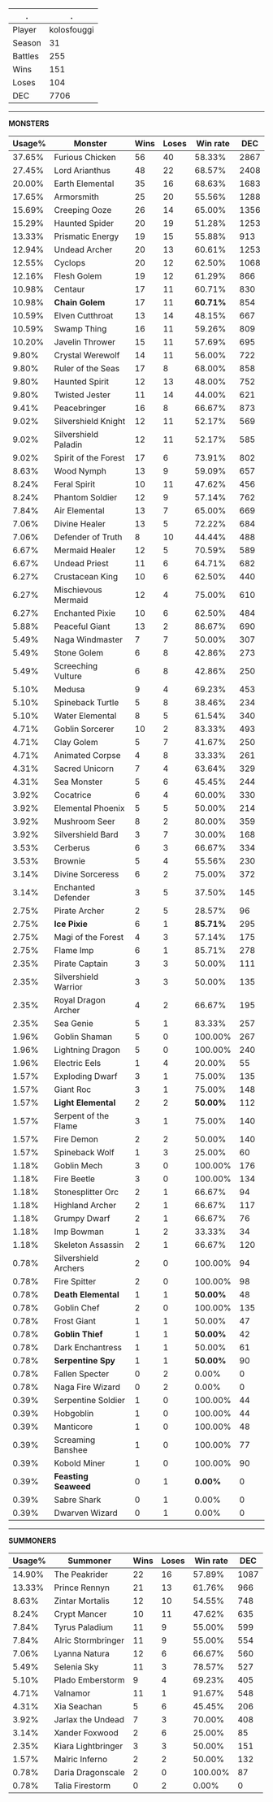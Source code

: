 .|.
|-|-
Player|kolosfouggi
Season|31
Battles|255
Wins|151
Loses|104
DEC|7706

---
**MONSTERS**

Usage%|Monster|Wins|Loses|Win rate|DEC|
-|-|-|-|-|-|
37.65%|Furious Chicken|56|40|58.33%|2867|
27.45%|Lord Arianthus|48|22|68.57%|2408|
20.00%|Earth Elemental|35|16|68.63%|1683|
17.65%|Armorsmith|25|20|55.56%|1288|
15.69%|Creeping Ooze|26|14|65.00%|1356|
15.29%|Haunted Spider|20|19|51.28%|1253|
13.33%|Prismatic Energy|19|15|55.88%|913|
12.94%|Undead Archer|20|13|60.61%|1253|
12.55%|Cyclops|20|12|62.50%|1068|
12.16%|Flesh Golem|19|12|61.29%|866|
10.98%|Centaur|17|11|60.71%|830|
10.98%|**Chain Golem**|17|11|**60.71%**|854|
10.59%|Elven Cutthroat|13|14|48.15%|667|
10.59%|Swamp Thing|16|11|59.26%|809|
10.20%|Javelin Thrower|15|11|57.69%|695|
9.80%|Crystal Werewolf|14|11|56.00%|722|
9.80%|Ruler of the Seas|17|8|68.00%|858|
9.80%|Haunted Spirit|12|13|48.00%|752|
9.80%|Twisted Jester|11|14|44.00%|621|
9.41%|Peacebringer|16|8|66.67%|873|
9.02%|Silvershield Knight|12|11|52.17%|569|
9.02%|Silvershield Paladin|12|11|52.17%|585|
9.02%|Spirit of the Forest|17|6|73.91%|802|
8.63%|Wood Nymph|13|9|59.09%|657|
8.24%|Feral Spirit|10|11|47.62%|456|
8.24%|Phantom Soldier|12|9|57.14%|762|
7.84%|Air Elemental|13|7|65.00%|669|
7.06%|Divine Healer|13|5|72.22%|684|
7.06%|Defender of Truth|8|10|44.44%|488|
6.67%|Mermaid Healer|12|5|70.59%|589|
6.67%|Undead Priest|11|6|64.71%|682|
6.27%|Crustacean King|10|6|62.50%|440|
6.27%|Mischievous Mermaid|12|4|75.00%|610|
6.27%|Enchanted Pixie|10|6|62.50%|484|
5.88%|Peaceful Giant|13|2|86.67%|690|
5.49%|Naga Windmaster|7|7|50.00%|307|
5.49%|Stone Golem|6|8|42.86%|273|
5.49%|Screeching Vulture|6|8|42.86%|250|
5.10%|Medusa|9|4|69.23%|453|
5.10%|Spineback Turtle|5|8|38.46%|234|
5.10%|Water Elemental|8|5|61.54%|340|
4.71%|Goblin Sorcerer|10|2|83.33%|493|
4.71%|Clay Golem|5|7|41.67%|250|
4.71%|Animated Corpse|4|8|33.33%|261|
4.31%|Sacred Unicorn|7|4|63.64%|329|
4.31%|Sea Monster|5|6|45.45%|244|
3.92%|Cocatrice|6|4|60.00%|330|
3.92%|Elemental Phoenix|5|5|50.00%|214|
3.92%|Mushroom Seer|8|2|80.00%|359|
3.92%|Silvershield Bard|3|7|30.00%|168|
3.53%|Cerberus|6|3|66.67%|334|
3.53%|Brownie|5|4|55.56%|230|
3.14%|Divine Sorceress|6|2|75.00%|372|
3.14%|Enchanted Defender|3|5|37.50%|145|
2.75%|Pirate Archer|2|5|28.57%|96|
2.75%|**Ice Pixie**|6|1|**85.71%**|295|
2.75%|Magi of the Forest|4|3|57.14%|175|
2.75%|Flame Imp|6|1|85.71%|278|
2.35%|Pirate Captain|3|3|50.00%|111|
2.35%|Silvershield Warrior|3|3|50.00%|135|
2.35%|Royal Dragon Archer|4|2|66.67%|195|
2.35%|Sea Genie|5|1|83.33%|257|
1.96%|Goblin Shaman|5|0|100.00%|267|
1.96%|Lightning Dragon|5|0|100.00%|240|
1.96%|Electric Eels|1|4|20.00%|55|
1.57%|Exploding Dwarf|3|1|75.00%|135|
1.57%|Giant Roc|3|1|75.00%|148|
1.57%|**Light Elemental**|2|2|**50.00%**|112|
1.57%|Serpent of the Flame|3|1|75.00%|140|
1.57%|Fire Demon|2|2|50.00%|140|
1.57%|Spineback Wolf|1|3|25.00%|60|
1.18%|Goblin Mech|3|0|100.00%|176|
1.18%|Fire Beetle|3|0|100.00%|134|
1.18%|Stonesplitter Orc|2|1|66.67%|94|
1.18%|Highland Archer|2|1|66.67%|117|
1.18%|Grumpy Dwarf|2|1|66.67%|76|
1.18%|Imp Bowman|1|2|33.33%|34|
1.18%|Skeleton Assassin|2|1|66.67%|120|
0.78%|Silvershield Archers|2|0|100.00%|94|
0.78%|Fire Spitter|2|0|100.00%|98|
0.78%|**Death Elemental**|1|1|**50.00%**|48|
0.78%|Goblin Chef|2|0|100.00%|135|
0.78%|Frost Giant|1|1|50.00%|47|
0.78%|**Goblin Thief**|1|1|**50.00%**|42|
0.78%|Dark Enchantress|1|1|50.00%|61|
0.78%|**Serpentine Spy**|1|1|**50.00%**|90|
0.78%|Fallen Specter|0|2|0.00%|0|
0.78%|Naga Fire Wizard|0|2|0.00%|0|
0.39%|Serpentine Soldier|1|0|100.00%|44|
0.39%|Hobgoblin|1|0|100.00%|44|
0.39%|Manticore|1|0|100.00%|48|
0.39%|Screaming Banshee|1|0|100.00%|77|
0.39%|Kobold Miner|1|0|100.00%|90|
0.39%|**Feasting Seaweed**|0|1|**0.00%**|0|
0.39%|Sabre Shark|0|1|0.00%|0|
0.39%|Dwarven Wizard|0|1|0.00%|0|

---
**SUMMONERS**

Usage%|Summoner|Wins|Loses|Win rate|DEC|
-|-|-|-|-|-|
14.90%|The Peakrider|22|16|57.89%|1087|
13.33%|Prince Rennyn|21|13|61.76%|966|
8.63%|Zintar Mortalis|12|10|54.55%|748|
8.24%|Crypt Mancer|10|11|47.62%|635|
7.84%|Tyrus Paladium|11|9|55.00%|599|
7.84%|Alric Stormbringer|11|9|55.00%|554|
7.06%|Lyanna Natura|12|6|66.67%|560|
5.49%|Selenia Sky|11|3|78.57%|527|
5.10%|Plado Emberstorm|9|4|69.23%|405|
4.71%|Valnamor|11|1|91.67%|548|
4.31%|Xia Seachan|5|6|45.45%|206|
3.92%|Jarlax the Undead|7|3|70.00%|408|
3.14%|Xander Foxwood|2|6|25.00%|85|
2.35%|Kiara Lightbringer|3|3|50.00%|151|
1.57%|Malric Inferno|2|2|50.00%|132|
0.78%|Daria Dragonscale|2|0|100.00%|87|
0.78%|Talia Firestorm|0|2|0.00%|0|
